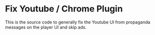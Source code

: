 # Fix Youtube / Chrome Plugin

This is the source code to generally fix the Youtube UI from propaganda messages on the player UI and skip ads.
